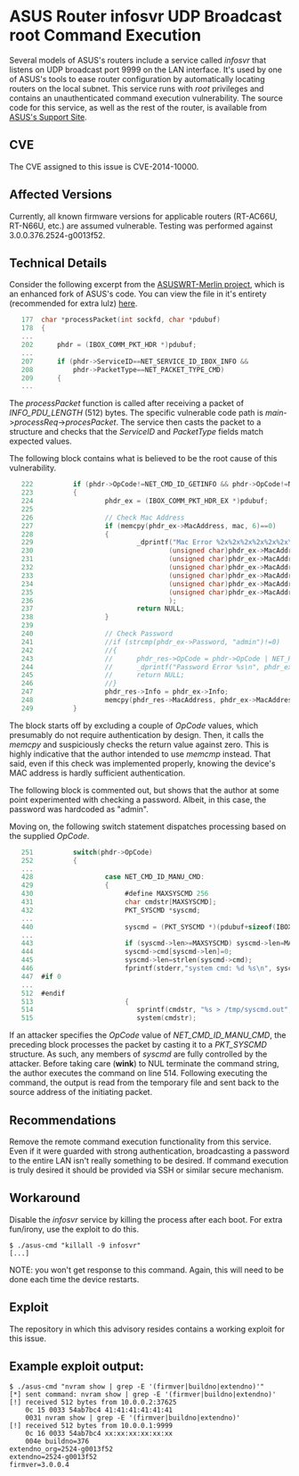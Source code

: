 ASUS Router infosvr UDP Broadcast root Command Execution
========================================================

Several models of ASUS's routers include a service called *infosvr* that listens on UDP broadcast port 9999 on the LAN interface. It's used by one of ASUS's tools to ease router configuration by automatically locating routers on the local subnet. This service runs with *root* privileges and contains an unauthenticated command execution vulnerability. The source code for this service, as well as the rest of the router, is available from [ASUS's Support Site](http://support.asus.com/).

CVE
---
The CVE assigned to this issue is CVE-2014-10000.

Affected Versions
-----------------
Currently, all known firmware versions for applicable routers (RT-AC66U, RT-N66U, etc.) are assumed vulnerable. Testing was performed against 3.0.0.376.2524-g0013f52.

Technical Details
-----------------
Consider the following excerpt from the [ASUSWRT-Merlin project](https://github.com/RMerl/asuswrt-merlin), which is an enhanced fork of ASUS's code. You can view the file in it's entirety (recommended for extra lulz) [here](https://github.com/RMerl/asuswrt-merlin/blob/9ebbc9dcab0b1243d703984aa02dbdb7093ccc12/release/src/router/infosvr/common.c).

```c
   177  char *processPacket(int sockfd, char *pdubuf)
   178  {
   ...
   202      phdr = (IBOX_COMM_PKT_HDR *)pdubuf;
   ...
   207      if (phdr->ServiceID==NET_SERVICE_ID_IBOX_INFO &&
   208          phdr->PacketType==NET_PACKET_TYPE_CMD)
   209      {
   ...
```

The *processPacket* function is called after receiving a packet of *INFO_PDU_LENGTH* (512) bytes. The specific vulnerable code path is *main*->*processReq*->*procesPacket*. The service then casts the packet to a structure and checks that the *ServiceID* and *PacketType* fields match expected values.

The following block contains what is believed to be the root cause of this vulnerability.

```c
   222          if (phdr->OpCode!=NET_CMD_ID_GETINFO && phdr->OpCode!=NET_CMD_ID_GETINFO_MANU)
   223          {
   224                  phdr_ex = (IBOX_COMM_PKT_HDR_EX *)pdubuf;       
   225                  
   226                  // Check Mac Address
   227                  if (memcpy(phdr_ex->MacAddress, mac, 6)==0)
   228                  {
   229                          _dprintf("Mac Error %2x%2x%2x%2x%2x%2x\n",
   230                                  (unsigned char)phdr_ex->MacAddress[0],
   231                                  (unsigned char)phdr_ex->MacAddress[1],
   232                                  (unsigned char)phdr_ex->MacAddress[2],
   233                                  (unsigned char)phdr_ex->MacAddress[3],
   234                                  (unsigned char)phdr_ex->MacAddress[4],
   235                                  (unsigned char)phdr_ex->MacAddress[5]
   236                                  );
   237                          return NULL;
   238                  }
   239                  
   240                  // Check Password
   241                  //if (strcmp(phdr_ex->Password, "admin")!=0)
   242                  //{
   243                  //      phdr_res->OpCode = phdr->OpCode | NET_RES_ERR_PASSWORD;
   244                  //      _dprintf("Password Error %s\n", phdr_ex->Password);     
   245                  //      return NULL;
   246                  //}
   247                  phdr_res->Info = phdr_ex->Info;
   248                  memcpy(phdr_res->MacAddress, phdr_ex->MacAddress, 6);
   249          }
```

The block starts off by excluding a couple of *OpCode* values, which presumably do not require authentication by design. Then, it calls the *memcpy* and suspiciously checks the return value against zero. This is highly indicative that the author intended to use *memcmp* instead. That said, even if this check was implemented properly, knowing the device's MAC address is hardly sufficient authentication.

The following block is commented out, but shows that the author at some point experimented with checking a password. Albeit, in this case, the password was hardcoded as "admin".

Moving on, the following switch statement dispatches processing based on the supplied *OpCode*.

```c
   251          switch(phdr->OpCode)
   252          {
   ...
   428                  case NET_CMD_ID_MANU_CMD:
   429                  {
   430                       #define MAXSYSCMD 256
   431                       char cmdstr[MAXSYSCMD];
   432                       PKT_SYSCMD *syscmd;
   ...
   440                       syscmd = (PKT_SYSCMD *)(pdubuf+sizeof(IBOX_COMM_PKT_HDR_EX));
   ...
   443                       if (syscmd->len>=MAXSYSCMD) syscmd->len=MAXSYSCMD;
   444                       syscmd->cmd[syscmd->len]=0;
   445                       syscmd->len=strlen(syscmd->cmd);
   446                       fprintf(stderr,"system cmd: %d %s\n", syscmd->len, syscmd->cmd);
   447  #if 0
   ...
   512  #endif
   513                       {
   514                          sprintf(cmdstr, "%s > /tmp/syscmd.out", syscmd->cmd);
   515                          system(cmdstr);
```

If an attacker specifies the *OpCode* value of *NET_CMD_ID_MANU_CMD*, the preceding block processes the packet by casting it to a *PKT_SYSCMD* structure. As such, any members of *syscmd* are fully controlled by the attacker. Before taking care (**wink**) to NUL terminate the command string, the author executes the command on line 514. Following executing the command, the output is read from the temporary file and sent back to the source address of the initiating packet.

Recommendations
---------------
Remove the remote command execution functionality from this service. Even if it were guarded with strong authentication, broadcasting a password to the entire LAN isn't really something to be desired. If command execution is truly desired it should be provided via SSH or similar secure mechanism.

Workaround
----------
Disable the *infosvr* service by killing the process after each boot. For extra fun/irony, use the exploit to do this.

```
$ ./asus-cmd "killall -9 infosvr"
[...]
```

NOTE: you won't get response to this command. Again, this will need to be done each time the device restarts.

Exploit
-------
The repository in which this advisory resides contains a working exploit for this issue.

Example exploit output:
-----------------------

```
$ ./asus-cmd "nvram show | grep -E '(firmver|buildno|extendno)'"
[*] sent command: nvram show | grep -E '(firmver|buildno|extendno)'
[!] received 512 bytes from 10.0.0.2:37625
    0c 15 0033 54ab7bc4 41:41:41:41:41:41
    0031 nvram show | grep -E '(firmver|buildno|extendno)'
[!] received 512 bytes from 10.0.0.1:9999
    0c 16 0033 54ab7bc4 xx:xx:xx:xx:xx:xx
    004e buildno=376
extendno_org=2524-g0013f52
extendno=2524-g0013f52
firmver=3.0.0.4
```

